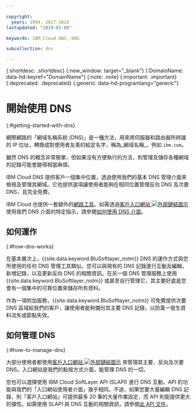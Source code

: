 ```yaml
---

copyright:
  years: 1994, 2017-2019
lastupdated: "2019-03-08"

keywords: IBM Cloud DNS, DNS

subcollection: dns

---
```


{:shortdesc: .shortdesc}
{:new_window: target="_blank"}
{:DomainName: data-hd-keyref="DomainName"}
{:note: .note}
{:important: .important}
{:deprecated: .deprecated}
{:generic: data-hd-programlang="generic"}

# 開始使用 DNS
{:#getting-started-with-dns}

網際網路的「網域名稱系統 (DNS)」是一種方法，用來將伺服器和路由器所辨識的 IP 位址，轉換成對使用者友善的給定名字，稱為_網域名稱_，例如 `ibm.com`。

雖然 DNS 的概念非常簡單，但如果沒有方便執行的方法，則管理及儲存各種網域的記錄可能會變得相當麻煩。

IBM Cloud DNS 提供客戶一個集中位置，透過使用我們的基本 DNS 管理介面來檢視及管理其網域。它也提供選項讓使用者能夠在相同位置管理反向 DNS 及次要 DNS，且完全免費。

IBM Cloud 也提供一套額外的[網路工具](/docs/infrastructure/network-tools?topic=network-tools-getting-started-with-network-tools)。如需透過[客戶入口網站 ![外部鏈結圖示](../../icons/launch-glyph.svg "外部鏈結圖示")](https://{DomainName}/) 使用我們 DNS 介面的特定指示，請參閱[如何使用 DNS 介面](/docs/infrastructure/dns?topic=dns-how-to-use-the-dns-interface)。

## 如何運作
{:#how-dns-works}

在基本層次上，{{site.data.keyword.BluSoftlayer_notm}} DNS 的運作方式與您所使用的任何 DNS 管理工具類似。您可以與現有的 DNS 記錄進行互動及編輯，新增記錄，以及更新反向 DNS 的相關資訊。在另一個 DNS 管理服務上使用 {{site.data.keyword.BluSoftlayer_notm}} 或甚至自行管理它，其主要好處是您會有一個集中的可靠位置來儲存所有資料。

作為一項附加服務，{{site.data.keyword.BluSoftlayer_notm}} 可免費提供次要 DNS 區域給我們的客戶，讓使用者能夠備份其主要 DNS 記錄，以防萬一發生資料流失或節點失效。

## 如何管理 DNS
{:#how-to-manage-dns}

大部分使用者都使用[客戶入口網站 ![外部鏈結圖示](../../icons/launch-glyph.svg "外部鏈結圖示")](https://{DomainName}/) 來管理其主要、反向及次要 DNS。入口網站是我們的點按方式介面，能管理 DNS 的一切。

您也可以選擇使用 IBM Cloud SoftLayer API (SLAPI) 進行 DNS 互動。API 的功能與我們的「入口網站使用者介面」幾乎相同。不過，如果您要大量編輯 DNS 記錄，則「客戶入口網站」可提供最多 20 筆的大量作業設定，而 API 則能提供更大的彈性。如需使用 SLAPI 與 DNS 互動的相關資訊，請參閱[此 API 文件](/docs/infrastructure/dns?topic=dns-getting-started-with-the-dns-api-)。


